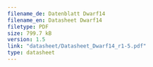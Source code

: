 ```yaml
---
filename_de: Datenblatt Dwarf14
filename_en: Datasheet Dwarf14
filetype: PDF
size: 799.7 kB
version: 1.5
link: "datasheet/Datasheet_Dwarf14_r1-5.pdf"
type: datasheet
---
```

